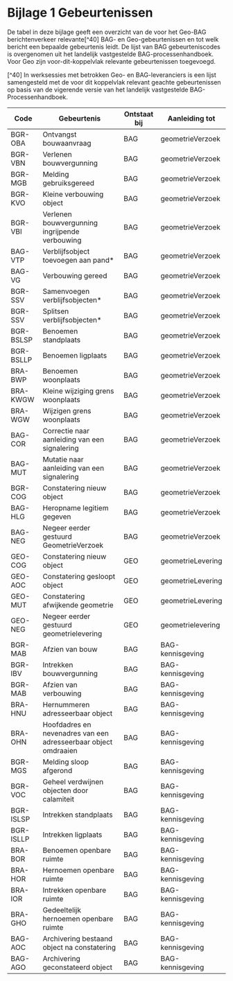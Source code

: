 # Bijlage 1 Gebeurtenissen 
De tabel in deze bijlage geeft een overzicht van de voor het Geo-BAG berichtenverkeer relevante[^40] BAG- en Geo-gebeurtenissen en tot welk bericht een bepaalde gebeurtenis leidt. De lijst van BAG gebeurteniscodes is overgenomen uit het landelijk vastgestelde BAG-processenhandboek. Voor Geo zijn voor-dit-koppelvlak relevante gebeurtenissen toegevoegd. 

[^40] In werksessies met betrokken Geo- en BAG-leveranciers is een lijst samengesteld met de voor dit koppelvlak relevant 
geachte gebeurtenissen op basis van de vigerende versie van het landelijk vastgestelde BAG-Processenhandboek. 

| **Code** | **Gebeurtenis** | **Ontstaat bij** | **Aanleiding tot** |
| --- | --- | --- | --- |
| BGR-OBA | Ontvangst bouwaanvraag | BAG | geometrieVerzoek |
| BGR-VBN | Verlenen bouwvergunning | BAG | geometrieVerzoek |
| BGR-MGB | Melding gebruiksgereed | BAG | geometrieVerzoek |
| BGR-KVO | Kleine verbouwing object | BAG | geometrieVerzoek |
| BGR-VBI | Verlenen bouwvergunning ingrijpende verbouwing | BAG | geometrieVerzoek |
| BAG-VTP | Verblijfsobject toevoegen aan pand\* | BAG | geometrieVerzoek |
| BAG-VG | Verbouwing gereed | BAG | geometrieVerzoek |
| BGR-SSV | Samenvoegen verblijfsobjecten\* | BAG | geometrieVerzoek |
| BGR-SSV | Splitsen verblijfsobjecten\* | BAG | geometrieVerzoek |
| BGR-BSLSP | Benoemen standplaats | BAG | geometrieVerzoek |
| BGR-BSLLP | Benoemen ligplaats | BAG | geometrieVerzoek |
| BRA-BWP | Benoemen woonplaats | BAG | geometrieVerzoek |
| BRA-KWGW | Kleine wijziging grens woonplaats | BAG | geometrieVerzoek |
| BRA-WGW | Wijzigen grens woonplaats | BAG | geometrieVerzoek |
| BAG-COR | Correctie naar aanleiding van een signalering | BAG | geometrieVerzoek |
| BAG-MUT | Mutatie naar aanleiding van een signalering | BAG | geometrieVerzoek |
| BGR-COG | Constatering nieuw object | BAG | geometrieVerzoek |
| BAG-HLG | Heropname legitiem gegeven | BAG | geometrieVerzoek |
| BAG-NEG | Negeer eerder gestuurd GeometrieVerzoek | BAG | geometrieVerzoek |
| GEO-COG | Constatering nieuw object | GEO | geometrieLevering |
| GEO-AOC | Constatering gesloopt object | GEO | geometrieLevering |
| GEO-MUT | Constatering afwijkende geometrie | GEO | geometrieLevering |
| GEO-NEG | Negeer eerder gestuurd geometrielevering | GEO | geometrielevering |
| BGR-MAB | Afzien van bouw | BAG | BAG-kennisgeving |
| BGR-IBV | Intrekken bouwvergunning | BAG | BAG-kennisgeving |
| BGR-MAB | Afzien van verbouwing | BAG | BAG-kennisgeving |
| BRA-HNU | Hernummeren adresseerbaar object | BAG | BAG-kennisgeving |
| BRA-OHN | Hoofdadres en nevenadres van een adresseerbaar object omdraaien | BAG | BAG-kennisgeving |
| BGR-MGS | Melding sloop afgerond | BAG | BAG-kennisgeving |
| BGR-VOC | Geheel verdwijnen objecten door calamiteit | BAG | BAG-kennisgeving |
| BGR-ISLSP | Intrekken standplaats | BAG | BAG-kennisgeving |
| BGR-ISLLP | Intrekken ligplaats | BAG | BAG-kennisgeving |
| BRA-BOR | Benoemen openbare ruimte | BAG | BAG-kennisgeving |
| BRA-HOR | Hernoemen openbare ruimte | BAG | BAG-kennisgeving |
| BRA-IOR | Intrekken openbare ruimte | BAG | BAG-kennisgeving |
| BRA-GHO | Gedeeltelijk hernoemen openbare ruimte | BAG | BAG-kennisgeving |
| BAG-AOC | Archivering bestaand object na constatering | BAG | BAG-kennisgeving |
| BAG-AGO | Archivering geconstateerd object | BAG | BAG-kennisgeving |



